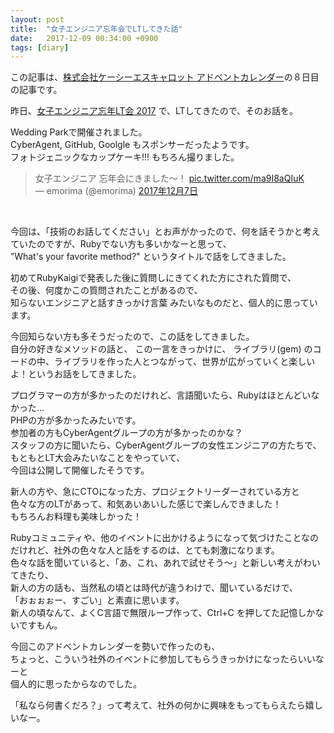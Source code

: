 ```yaml
---
layout: post
title:  "女子エンジニア忘年会でLTしてきた話"
date:   2017-12-09 00:34:00 +0900
tags: [diary]
---
```

この記事は、<a href="https://qiita.com/advent-calendar/2017/kcscarrot" target="_blank">株式会社ケーシーエスキャロット アドベントカレンダー</a>の８日目の記事です。


昨日、<a href="https://weddingpark.connpass.com/event/70980/" target="_blank">女子エンジニア忘年LT会 2017</a> で、LTしてきたので、そのお話を。

Wedding Parkで開催されました。  
CyberAgent, GitHub, Goolgle もスポンサーだったようです。  
フォトジェニックなカップケーキ!!! もちろん撮りました。

<blockquote class="twitter-tweet" data-lang="ja">
<div dir="ltr" lang="ja">
女子エンジニア 忘年会にきました～！ <a href="https://t.co/ma9I8aQIuK">pic.twitter.com/ma9I8aQIuK</a></div>
— emorima (@emorima) <a href="https://twitter.com/emorima/status/938712864453402624?ref_src=twsrc%5Etfw">2017年12月7日</a></blockquote>
<script async="" charset="utf-8" src="https://platform.twitter.com/widgets.js"></script><br />

今回は、「技術のお話してください」とお声がかったので、何を話そうかと考えていたのですが、Rubyでない方も多いかなーと思って、  
”What's your favorite method?" というタイトルで話をしてきました。

初めてRubyKaigiで発表した後に質問しにきてくれた方にされた質問で、  
その後、何度かこの質問されたことがあるので、  
知らないエンジニアと話すきっかけ言葉 みたいなものだと、個人的に思っています。

今回知らない方も多そうだったので、この話をしてきました。  
自分の好きなメソッドの話と、 この一言をきっかけに、 ライブラリ(gem) のコードの中、ライブラリを作った人とつながって、世界が広がっていくと楽しいよ！というお話をしてきました。

プログラマーの方が多かったのだけれど、言語聞いたら、Rubyはほとんどいなかった...   
PHPの方が多かったみたいです。  
参加者の方もCyberAgentグループの方が多かったのかな？  
スタッフの方に聞いたら、CyberAgentグループの女性エンジニアの方たちで、  
もともとLT大会みたいなことをやっていて、  
今回は公開して開催したそうです。

新人の方や、急にCTOになった方、プロジェクトリーダーされている方と  
色々な方のLTがあって、和気あいあいした感じで楽しんできました！  
もちろんお料理も美味しかった！

Rubyコミュニティや、他のイベントに出かけるようになって気づけたことなのだけれど、社外の色々な人と話をするのは、とても刺激になります。  
色々な話を聞いていると、「あ、これ、あれで試せそう～」と新しい考えがわいてきたり、  
新人の方の話も、当然私の頃とは時代が違うわけで、聞いているだけで、  
「おぉぉぉー、すごい」と素直に思います。  
新人の頃なんて、よくC言語で無限ループ作って、Ctrl+C を押してた記憶しかないですもん。

今回このアドベントカレンダーを勢いで作ったのも、  
ちょっと、こういう社外のイベントに参加してもらうきっかけになったらいいなーと  
個人的に思ったからなのでした。

「私なら何書くだろ？」って考えて、社外の何かに興味をもってもらえたら嬉しいなー。
